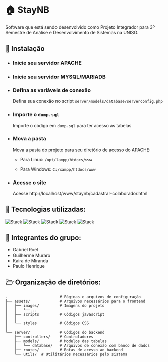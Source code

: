 # 🏠 StayNB

Software que está sendo desenvolvido como Projeto Integrador para 3º Semestre de Análise e Desenvolvimento de Sistemas na UNISO.

## 🚀 Instalação

* ### Inicie seu servidor APACHE

* ### Inicie seu servidor MYSQL/MARIADB

* ### Defina as variáveis de conexão
	Defina sua conexão no script `server/models/database/serverconfig.php`

* ### Importe o `dump.sql`
	Importe o código em `dump.sql` para ter acesso às tabelas

* ### Mova a pasta
	Mova a pasta do projeto para seu diretório de acesso do APACHE:
	* Para Linux:
	`/opt/lampp/htdocs/www`

	* Para Windows:
	`C:/xampp/htdocs/www`

* ### Acesse o site
	Acesse http://localhost/www/staynb/cadastrar-colaborador.html


## 👾 Tecnologias utilizadas:

![Stack](https://img.shields.io/badge/HTML-red?logo=html5&logoColor=white&style=for-the-badge) ![Stack](https://img.shields.io/badge/CSS-blue?logo=CSS3&logoColor=white&style=for-the-badge) ![Stack](https://img.shields.io/badge/JAVASCRIPT-yellow?logo=javascript&logoColor=white&style=for-the-badge) ![Stack](https://img.shields.io/badge/PHP-blue?logo=PHP&logoColor=white&style=for-the-badge) ![Stack](https://img.shields.io/badge/MYSQL-blue?logo=mysql&logoColor=white&style=for-the-badge)

## 👥 Integrantes do grupo:

- Gabriel Roel
- Guilherme Muraro
- Kaira de Miranda
- Paulo Henrique

## 🗁 Organização de diretórios:

```
.						# Páginas e arquivos de configuração
├── assets/ 			# Arquivos necessários para o frontend
│   ├── images/         # Imagens do projeto
│	│	└──...
│   ├── scripts         # Códigos javascript
│	│
│   └── styles         	# Códigos CSS
│
└── server/				# Códigos do backend
	├── controllers/	# Controladores
	├── models/			# Modelos das tabelas
	│	└── database/	# Arquivos de conexão com banco de dados
	├── routes/			# Rotas de acesso ao backend
	└── utils/	# Utilitários necessários pelo sistema
```
